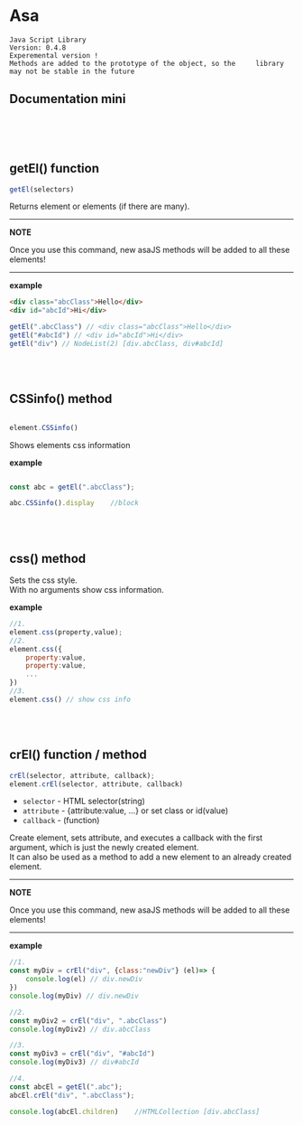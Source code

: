 # Asa
    Java Script Library
    Version: 0.4.8
    Experemental version !
    Methods are added to the prototype of the object, so the     library may not be stable in the future




## Documentation mini
<br>
<br>
<br>

getEl() function
---

```javascript
getEl(selectors)
``` 
Returns element or elements (if there are many).

---
**NOTE**

Once you use this command, new asaJS methods will be added to all these elements!

---

**example**
```html
<div class="abcClass">Hello</div>
<div id="abcId">Hi</div>
```
```javascript
getEl(".abcClass") // <div class="abcClass">Hello</div>
getEl("#abcId") // <div id="abcId">Hi</div>
getEl("div") // NodeList(2) [div.abcClass, div#abcId]
```

<br>
<br>

CSSinfo() method
---

```js

element.CSSinfo()

```
Shows elements css information

**example**
```javascript

const abc = getEl(".abcClass");

abc.CSSinfo().display    //block

```

<br>
<br>

css() method
---

Sets the css style. <br>
With no arguments show css information.

**example**
```js
//1.
element.css(property,value);
//2.
element.css({
    property:value,
    property:value,
    ...
})
//3.
element.css() // show css info
```

<br>
<br>


crEl() function / method
---



```javascript
crEl(selector, attribute, callback);
element.crEl(selector, attribute, callback)
```




- ```selector``` - HTML selector(string)
- ```attribute``` - {attribute:value, ...} or set class or id(value)
- ```callback``` - (function)

Create element, sets attribute, and executes a callback with the first argument, which is just the newly created element.
<br>
It can also be used as a method to add a new element to an already created element.

---
**NOTE**

Once you use this command, new asaJS methods will be added to all these elements!

---


**example**
```javascript
//1.
const myDiv = crEl("div", {class:"newDiv"} (el)=> {
    console.log(el) // div.newDiv
})
console.log(myDiv) // div.newDiv

//2.
const myDiv2 = crEl("div", ".abcClass")
console.log(myDiv2) // div.abcClass

//3.
const myDiv3 = crEl("div", "#abcId")
console.log(myDiv3) // div#abcId

//4.
const abcEl = getEl(".abc");
abcEl.crEl("div", ".abcClass");

console.log(abcEl.children)    //HTMLCollection [div.abcClass]


```


